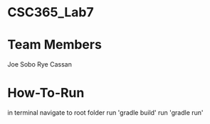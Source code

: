 # CSC365_Lab7

# Team Members
Joe Sobo
Rye Cassan

# How-To-Run
in terminal navigate to root folder
run 'gradle build'
run 'gradle run'